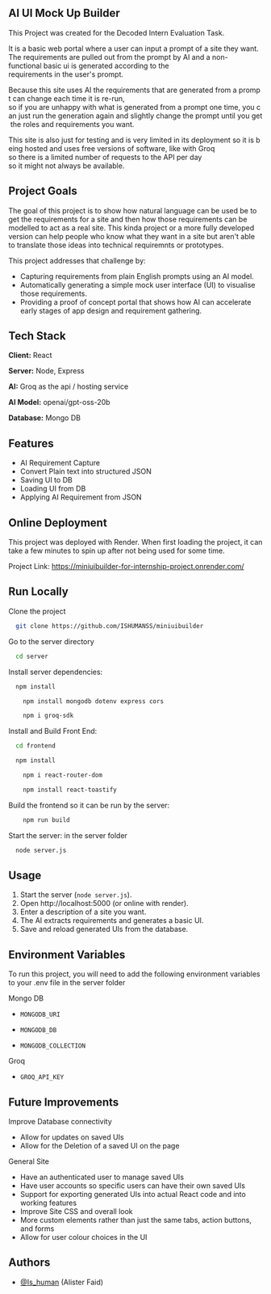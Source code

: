 
## AI UI Mock Up Builder

This Project was created for the Decoded Intern Evaluation Task. 

It is a basic web portal where a user can input a prompt of a site they want. The requirements are pulled out from the prompt by AI and a non-functional basic ui is generated according to the requirements in the user's prompt.

Because this site uses AI the requirements that are generated from a prompt can change each time it is re-run, so if you are unhappy with what is generated from a prompt one time, you can just run the generation again and slightly change the prompt until you get the roles and requirements you want.

This site is also just for testing and is very limited in its deployment so it is being hosted and uses free versions of software, like with Groq so there is a limited number of requests to the API per day so it might not always be available. 
## Project Goals
The goal of this project is to show how natural language can be used be to get the requirements for a site and then how those requirements can be modelled to act as a real site. This kinda project or a more fully developed version can help people who know what they want in a site but aren't able to translate those ideas into technical requiremnts or prototypes.

This project addresses that challenge by:

- Capturing requirements from plain English prompts using an AI model.
- Automatically generating a simple mock user interface (UI) to visualise those requirements.
- Providing a proof of concept portal that shows how AI can accelerate early stages of app design and requirement gathering.
## Tech Stack

**Client:** React

**Server:** Node, Express

**AI:** Groq as the api / hosting service 

**AI Model:** openai/gpt-oss-20b

**Database:** Mongo DB 

## Features

- AI Requirement Capture 
- Convert Plain text into structured JSON
- Saving UI to DB
- Loading UI from DB
- Applying AI Requirement from JSON


## Online Deployment

This project was deployed with Render. When first loading the project, it can take a few minutes to spin up after not being used for some time.

Project Link: https://miniuibuilder-for-internship-project.onrender.com/ 


## Run Locally

Clone the project

```bash
  git clone https://github.com/ISHUMANSS/miniuibuilder
```

Go to the server directory

```bash
  cd server
```

Install server dependencies:

```bash
  npm install
```

```bash
    npm install mongodb dotenv express cors
```

```bash
    npm i groq-sdk
```

Install and Build Front End:

```bash
  cd frontend
```

```bash
  npm install
```

```bash
    npm i react-router-dom
```

```bash
    npm install react-toastify
```

Build the frontend so it can be run by the server:
```bash
    npm run build
```

Start the server: in the server folder
```bash
  node server.js
```


## Usage

1. Start the server (`node server.js`).
2. Open http://localhost:5000 (or online with render).
3. Enter a description of a site you want.
4. The AI extracts requirements and generates a basic UI.
5. Save and reload generated UIs from the database.


## Environment Variables

To run this project, you will need to add the following environment variables to your .env file in the server folder

Mongo DB
- `MONGODB_URI`

- `MONGODB_DB`

- `MONGODB_COLLECTION`

Groq

- `GROQ_API_KEY`


## Future Improvements
Improve Database connectivity
- Allow for updates on saved UIs
- Allow for the Deletion of a saved UI on the page

General Site
- Have an authenticated user to manage saved UIs
- Have user accounts so specific users can have their own saved UIs 
- Support for exporting generated UIs into actual React code and into working features
- Improve Site CSS and overall look
- More custom elements rather than just the same tabs, action buttons, and forms
- Allow for user colour choices in the UI

## Authors

- [@Is_human](https://github.com/ISHUMANSS) (Alister Faid)

